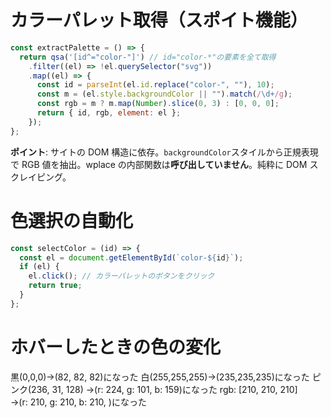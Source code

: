 # カラーパレット取得（スポイト機能）

```javascript
const extractPalette = () => {
  return qsa('[id^="color-"]') // id="color-*"の要素を全て取得
    .filter((el) => !el.querySelector("svg"))
    .map((el) => {
      const id = parseInt(el.id.replace("color-", ""), 10);
      const m = (el.style.backgroundColor || "").match(/\d+/g);
      const rgb = m ? m.map(Number).slice(0, 3) : [0, 0, 0];
      return { id, rgb, element: el };
    });
};
```

**ポイント**: サイトの DOM 構造に依存。`backgroundColor`スタイルから正規表現で RGB 値を抽出。wplace の内部関数は**呼び出していません**。純粋に DOM スクレイピング。

# 色選択の自動化

```javascript
const selectColor = (id) => {
  const el = document.getElementById(`color-${id}`);
  if (el) {
    el.click(); // カラーパレットのボタンをクリック
    return true;
  }
};
```

# ホバーしたときの色の変化

黒(0,0,0)->(82, 82, 82)になった
白(255,255,255)->(235,235,235)になった
ピンク(236, 31, 128) ->(r: 224, g: 101, b: 159)になった
rgb: [210, 210, 210]　 →(r: 210, g: 210, b: 210, )になった
